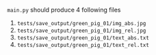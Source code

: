 `main.py` should produce 4 following files
1.  `tests/save_output/green_pig_01/img_abs.jpg`
2.  `tests/save_output/green_pig_01/img_rel.jpg`
3.  `tests/save_output/green_pig_01/text_abs.txt`
4.  `tests/save_output/green_pig_01/text_rel.txt`
